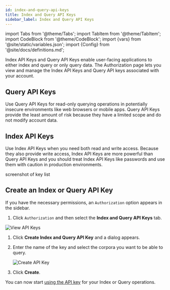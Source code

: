 ```yaml
---
id: index-and-query-api-keys
title: Index and Query API Keys
sidebar_label: Index and Query API Keys
---
```


import Tabs from '@theme/Tabs';
import TabItem from '@theme/TabItem';
import CodeBlock from '@theme/CodeBlock';
import {vars} from '@site/static/variables.json';
import {Config} from '@site/docs/definitions.md';

Index API Keys and Query API Keys enable user-facing applications to either 
index and query or only query data. The Authorization page lets you view and 
manage the Index API Keys and Query API keys associated with your account.

## Query API Keys

Use Query API Keys for read-only querying operations in potentially insecure 
environments like web browsers or mobile apps. Query API Keys provide the 
least amount of risk because they have a limited scope and do not modify 
account data.

## Index API Keys

Use Index API Keys when you need both read and write access. Because they also 
provide write access, Index API Keys are more powerful than Query API Keys 
and you should treat Index API Keys like passwords and use them with caution 
in production environments.

screenshot of key list

## Create an Index or Query API Key

If you have the necessary permissions, an `Authorization` option appears in 
the sidebar.

1. Click `Authorization` and then select the **Index and Query API Keys** tab.

  ![View API Keys](/img/view_api_keys.png)
1. Click **Create Index and Query API Key** and a dialog appears.
2. Enter the name of the key and select the corpora you want to be 
   able to query.

   ![Create API Key](/img/create_api_key.png)

3. Click **Create**.

You can now start [using the API key](/docs/1.0/learn/authentication/api-key-management#use-an-api-key) 
for your Index or Query operations.